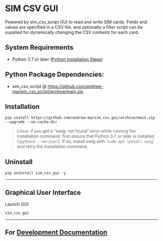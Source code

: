 # SIM CSV GUI
Powered by sim_csv_script
GUI to read and write SIM cards.
Fields and values are specified in a CSV file, and optionally a filter script can be supplied for dynamically changing the CSV contents for each card.

## System Requirements
* Python 3.7 or later ([Python Installation Steps](python_installation_steps.md))

## Python Package Dependencies:
* sim_csv_script @ https://github.com/andrew-ma/sim_csv_script/archive/main.zip

## Installation
```
pip install https://github.com/andrew-ma/sim_csv_gui/archive/main.zip --upgrade --no-cache-dir
```
> _Linux_: if you get a "swig: not found" error while running the installation command, first ensure that Python 3.7 or later is installed ('`python3 --version`').  If so, install swig with '`sudo apt install swig`' and retry the installation command.


## Uninstall
```
pip uninstall sim_csv_gui -y
```

---
## __Graphical User Interface__

Launch GUI
```
sim_csv_gui
```

---

## For [Development Documentation](development.md)